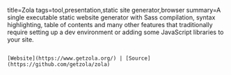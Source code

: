title=Zola
tags=tool,presentation,static site generator,browser
summary=A single executable static website generator with Sass compilation, syntax highlighting, table of contents and many other features that traditionally require setting up a dev environment or adding some JavaScript libraries to your site.
~~~~~~

[Website](https://www.getzola.org/) | [Source](https://github.com/getzola/zola)

